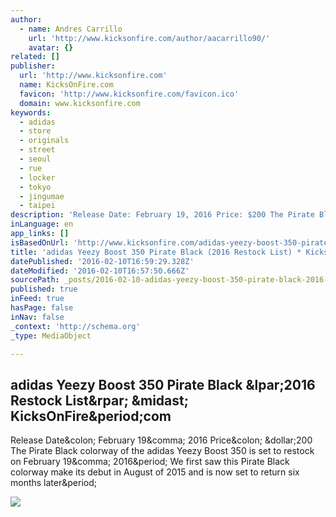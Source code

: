 ```yaml
---
author:
  - name: Andres Carrillo
    url: 'http://www.kicksonfire.com/author/aacarrillo90/'
    avatar: {}
related: []
publisher:
  url: 'http://www.kicksonfire.com'
  name: KicksOnFire.com
  favicon: 'http://www.kicksonfire.com/favicon.ico'
  domain: www.kicksonfire.com
keywords:
  - adidas
  - store
  - originals
  - street
  - seoul
  - rue
  - locker
  - tokyo
  - jingumae
  - taipei
description: 'Release Date: February 19, 2016 Price: $200 The Pirate Black colorway of the adidas Yeezy Boost 350 is set to restock on February 19, 2016. We first saw this Pirate Black colorway make its debut in August of 2015 and is now set to return six months later.'
inLanguage: en
app_links: []
isBasedOnUrl: 'http://www.kicksonfire.com/adidas-yeezy-boost-350-pirate-black-restock/'
title: 'adidas Yeezy Boost 350 Pirate Black (2016 Restock List) * KicksOnFire.com'
datePublished: '2016-02-10T16:59:29.328Z'
dateModified: '2016-02-10T16:57:50.666Z'
sourcePath: _posts/2016-02-10-adidas-yeezy-boost-350-pirate-black-2016-restock-list-ki.md
published: true
inFeed: true
hasPage: false
inNav: false
_context: 'http://schema.org'
_type: MediaObject

---
```

<article style=""><h1>adidas Yeezy Boost 350 Pirate Black &amp;lpar;2016 Restock List&amp;rpar; &amp;midast; KicksOnFire&amp;period;com</h1><p>Release Date&amp;colon; February 19&amp;comma; 2016 Price&amp;colon; &amp;dollar;200 The Pirate Black colorway of the adidas Yeezy Boost 350 is set to restock on February 19&amp;comma; 2016&amp;period; We first saw this Pirate Black colorway make its debut in August of 2015 and is now set to return six months later&amp;period;</p><img src="http://5.kicksonfire.net/wp-content/uploads/2016/02/Yeezy-Boost-350-Pirate-Black-1.jpg?a87140" /></article>